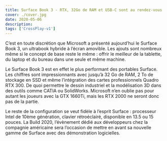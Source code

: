```yaml
---
title: Surface Book 3 - RTX, 32Go de RAM et USB-C sont au rendez-vous !
cover: ./cover.jpg
date: 2020-05-06
description: 
tags: ['CrossPlay-v1']
---
```

C’est en toute discrétion que Microsoft a présenté aujourd’hui le Surface Book 3, un ultrabook hybride à l’écran amovible. Les ajouts sont nombreux même si le concept de base reste le même : offrir le meilleur de la tablette, du laptop et du bureau dans une seule et même machine.

Le Surface Book 3 est en effet le plus performant des portables Surface. Les chiffres sont impressionnants avec jusqu’à 32 Go de RAM, 2 To de stockage en SSD et même l’intégration des cartes professionnels Quadro RTX 300. De quoi permettre le dessin industriel et la modélisation 3D dans des outils comme CATIA ou SolidWorks. Microsoft n’en oublie pas pour autant les joueurs avec la GTX 1660Ti, mais les RTX 2000 ne seront donc pas de la partie.

Le reste de la configuration se veut fidèle à l’esprit Surface : processeur Intel de 10ème génération, clavier rétroéclairé, disponible en 13.5 ou 15 pouces. La Build 2020, l’évènement dédié aux développeurs chez la compagnie américaine sera l’occasion de mettre en avant sa nouvelle gamme de Surface avec des démonstration logicielles.

